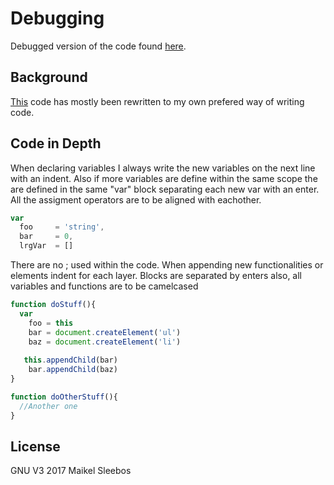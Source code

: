 # Debugging
Debugged version of the code found [here](https://github.com/cmda-fe3/course-17-18/blob/master/class-2.md#style).
## Background
[This](https://github.com/cmda-fe3/course-17-18/blob/master/class-2.md#style) code has mostly been rewritten to my own prefered way of writing code.
## Code in Depth
When declaring variables I always write the new variables on the next line with an indent. Also if more variables are define within the same scope the are defined in the same "var" block separating each new var with an enter. All the assigment operators are to be aligned with eachother.
```Javascript
var 
  foo     = 'string',
  bar     = 0,
  lrgVar  = []
```

There are no ; used within the code.
When appending new functionalities or elements indent for each layer. Blocks are separated by enters also, all variables and functions are to be camelcased
```Javascript
function doStuff(){
  var
    foo = this
    bar = document.createElement('ul')
    baz = document.createElement('li')
    
   this.appendChild(bar)
    bar.appendChild(baz)
}

function doOtherStuff(){
  //Another one
}
```
## License 
GNU V3 2017 Maikel Sleebos
